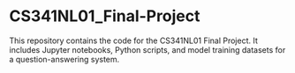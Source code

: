 # CS341NL01_Final-Project
This repository contains the code for the CS341NL01 Final Project. It includes Jupyter notebooks, Python scripts, and model training datasets for a question-answering system.
